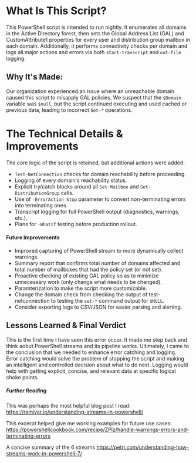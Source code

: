 # What Is This Script?
This PowerShell script is intended to run nightly. It enumerates all domains in the Active Directory forest, then sets the Global Address List (GAL) and CustomAttribute1 properties for every user and distribution group mailbox in each domain.
Additionally, it performs connectivity checks per domain and logs all major actions and errors via both `start-transcript` and `out-file` logging.

## Why It's Made:
Our organization experienced an issue where an unreachable domain caused this script to misapply GAL policies. We suspect that the `$Domain` variable was `$null`, but the script continued executing and used cached or previous data, leading to incorrect `Set-*` operations.

# The Technical Details & Improvements 
The core logic of the script is retained, but additional actions were added:
* `Test-NetConnection` checks for domain reachability before proceeding.
* Logging of every domain's reachability status.
* Explicit try/catch blocks around all `Set-Mailbox` and `Set-DistributionGroup` calls.
* Use of `-ErrorAction Stop` parameter to convert non-terminating errors into terminating ones.
* Transcript logging for full PowerShell output (diagnostics, warnings, etc.).
* Plans for `-WhatIf` testing before production rollout.

#### Future Improvements
* Improved capturing of PowerShell stream to more dynamically collect warnings.
* Summary report that confirms total number of domains affected and total number of mailboxes that had the policy set (or not set).
* Proactive checking of existing GAL policy so as to minimize unnecessary work (only change what needs to be changed).
* Paramterization to make the script more customizable.
* Change the domain check from checking the output of test-netconnection to testing the `set-*` command output for `$NULL`.
* Consider exporting logs to CSV/JSON for easier parsing and alerting.

## Lessons Learned & Final Verdict 
This is the first time I have seen this error occur.  It made me step back and think aobut PowerShell streams and its pipeline works.  Ultimately, I came to the conclusion that we needed to enhance error catching and logging.  
Error catching would solve the problem of stopping the script and making an intelligent and controlled decision about what to do next.
Logging would help with getting explicit, concise, and relevant data at specific logical choke points.

##### Further Reading
This was perhaps the most helpful blog post I read:
https://ramiyer.io/understanding-streams-in-powershell/

This excerpt helped give me working examples for future use cases:
https://powershellcookbook.com/recipe/ZPiz/handle-warnings-errors-and-terminating-errors

A concise summary of the 6 streams
https://petri.com/understanding-how-streams-work-in-powershell-7/
